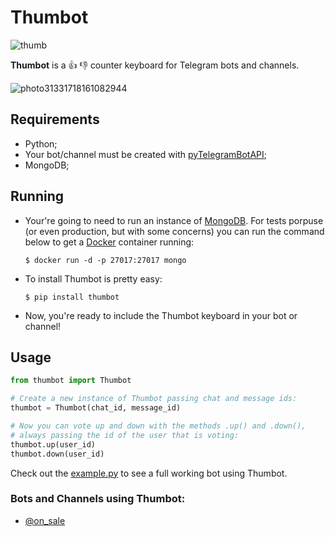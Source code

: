 # Thumbot
![thumb](http://i.giphy.com/I83tvEbSgRy8M.gif)

**Thumbot** is a :thumbsup: :thumbsdown: counter keyboard for Telegram bots and channels.

![photo31331718161082944](https://cloud.githubusercontent.com/assets/431892/21070814/1a44c100-be75-11e6-9995-06a82bce7e41.jpg)


## Requirements
- Python;
- Your bot/channel must be created with [pyTelegramBotAPI](https://github.com/eternnoir/pyTelegramBotAPI);
- MongoDB;


## Running

- Your're going to need to run an instance of [MongoDB](https://mongodb.com). For tests porpuse (or even production, but with some concerns) you can run the command below to get  a [Docker](https://docker.com/) container running:

  `$ docker run -d -p 27017:27017 mongo`

- To install Thumbot is pretty easy:

  `$ pip install thumbot`

- Now, you're ready to include the Thumbot keyboard in your bot or channel!


## Usage
```py
from thumbot import Thumbot

# Create a new instance of Thumbot passing chat and message ids:
thumbot = Thumbot(chat_id, message_id)

# Now you can vote up and down with the methods .up() and .down(),
# always passing the id of the user that is voting:
thumbot.up(user_id)
thumbot.down(user_id)
```

Check out the [example.py](https://github.com/rougeth/thumbot/blob/master/example.py) to see a full working bot using Thumbot.


### Bots and Channels using Thumbot:
- [@on_sale](https://telegram.me/on_sale)
